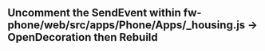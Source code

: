 ## Uncomment the SendEvent within fw-phone/web/src/apps/Phone/Apps/_housing.js -> OpenDecoration then Rebuild
